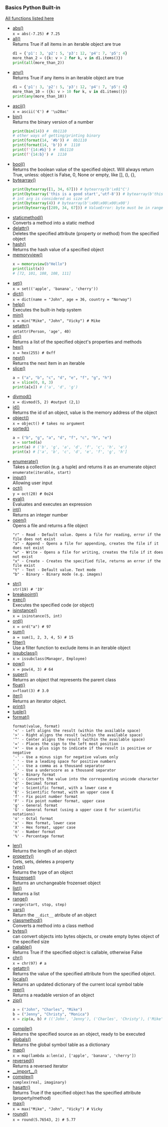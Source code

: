 ### Basics Python Built-in
[All functions listed here](https://docs.python.org/3/library/functions.html)
 - [abs()](https://docs.python.org/3/library/functions.html#abs) <br/>
   `x = abs(-7.25) # 7.25`
 - [all()](https://docs.python.org/3/library/functions.html#all) <br/>
   Returns True if all items in an iterable object are true
   ```python
   d1 = {'p1': 3, 'p2': 5, 'p3': 12, 'p4': 7, 'p5': 4}
   more_than_2 = ({k: v > 2 for k, v in d1.items()})
   print(all(more_than_2))
   ```
 - [any()](https://docs.python.org/3/library/functions.html#any) <br/>
   Returns True if any items in an iterable object are true
   ```python
   d1 = {'p1': 3, 'p2': 5, 'p3': 12, 'p4': 7, 'p5': 4}
   more_than_10 = ({k: v > 10 for k, v in d1.items()})
   print(any(more_than_10))
   ```
 - [ascii()](https://docs.python.org/3/library/functions.html#ascii) <br/>
   `x = ascii('€') # '\u20ac'`
 - [bin()](https://docs.python.org/3/library/functions.html#bin) <br/>
   Returns the binary version of a number
   ```python
   print(bin(14)) #  0b1110
   # other ways of getting/printing binary
   print(format(14, '#b')) #  0b1110
   print(format(14, 'b')) #  1110
   print(f'{14:#b}') #  0b1110
   print(f'{14:b}') #  1110
   ```
 - [bool()](https://docs.python.org/3/library/functions.html#bool) <br/>
   Returns the boolean value of the specified object. Will always return True, unless: object is False, 0, None or empty, like [], (), {}, 
 - [bytearray()](https://docs.python.org/3/library/functions.html#bytearray) <br/>
   ```python
   print(bytearray([1, 34, 67])) # bytearray(b'\x01"C') 
   print(bytearray('this is a good start','utf-8')) # bytearray(b'this is a good start')
   # int arg is considered as size of
   print(bytearray(4)) # bytearray(b'\x00\x00\x00\x00')
   print(bytearray([289, 34, 67])) # ValueError: byte must be in range(0, 256)
    ```
 - [staticmethod()](https://docs.python.org/3/library/functions.html#staticmethod) <br/>
   Converts a method into a static method
 - [delattr()](https://docs.python.org/3/library/functions.html#delattr) <br/>
   Deletes the specified attribute (property or method) from the specified object
 - [hash()](https://docs.python.org/3/library/functions.html#hash) <br/>
   Returns the hash value of a specified object
 - [memoryview()](https://docs.python.org/3/library/functions.html#memoryview) <br/>
   ```python
   x = memoryview(b"Hello")
   print(list(x))
   # [72, 101, 108, 108, 111]
   ```
 - [set()](https://docs.python.org/3/library/functions.html#set) <br/>
   `x = set(('apple', 'banana', 'cherry'))`
 - [dict()](https://docs.python.org/3/library/functions.html#dict) <br/>
   `x = dict(name = "John", age = 36, country = "Norway")`
 - [help()](https://docs.python.org/3/library/functions.html#help) <br/>
   Executes the built-in help system
 - [min()](https://docs.python.org/3/library/functions.html#min) <br/>
   `x = min("Mike", "John", "Vicky") # Mike`
 - [setattr()](https://docs.python.org/3/library/functions.html#setattr) <br/>
   `setattr(Person, 'age', 40)`
 - [dir()](https://docs.python.org/3/library/functions.html#dir) <br/>
   Returns a list of the specified object's properties and methods
 - [hex()](https://docs.python.org/3/library/functions.html#hex) <br/>
   `x = hex(255) # 0xff`
 - [next()](https://docs.python.org/3/library/functions.html#next) <br/>
   Returns the next item in an iterable
 - [slice()](https://docs.python.org/3/library/functions.html#slice) <br/>
   ```python
   a = ("a", "b", "c", "d", "e", "f", "g", "h")
   x = slice(0, 8, 3)
   print(a[x]) # ('a', 'd', 'g')
   ```
 - [divmod()](https://docs.python.org/3/library/functions.html#divmod) <br/>
   `x = divmod(5, 2) #output (2,1)`
 - [id()](https://docs.python.org/3/library/functions.html#id) <br/>
   Returns the id of an object, value is the memory address of the object
 - [object()](https://docs.python.org/3/library/functions.html#object) <br/>
   `x = object() # takes no argument`
 - [sorted()](https://docs.python.org/3/library/functions.html#sorted) <br/>
    ```python
    a = ("b", "g", "a", "d", "f", "c", "h", "e")
    x = sorted(a)
    print(a) # ('b', 'g', 'a', 'd', 'f', 'c', 'h', 'e')
    print(x) # ['a', 'b', 'c', 'd', 'e', 'f', 'g', 'h']
   ```
 - [enumerate()](https://docs.python.org/3/library/functions.html#enumerate) <br/>
   Takes a collection (e.g. a tuple) and returns it as an enumerate object `enumerate(iterable, start)`
 - [input()](https://docs.python.org/3/library/functions.html#input) <br/>
   Allowing user input
 - [oct()](https://docs.python.org/3/library/functions.html#oct) <br/>
   `y = oct(20) # 0o24`
 - [eval()](https://docs.python.org/3/library/functions.html#eval) <br/>
   Evaluates and executes an expression
 - [int()](https://docs.python.org/3/library/functions.html#int) <br/>
   Returns an integer number
 - [open()](https://docs.python.org/3/library/functions.html#open) <br/>
   Opens a file and returns a file object
   ```
   "r" - Read - Default value. Opens a file for reading, error if the file does not exist
   "a" - Append - Opens a file for appending, creates the file if it does not exist
   "w" - Write - Opens a file for writing, creates the file if it does not exist
   "x" - Create - Creates the specified file, returns an error if the file exist
   "t" - Text - Default value. Text mode
   "b" - Binary - Binary mode (e.g. images)
   ```
 - [str()](https://docs.python.org/3/library/functions.html#str) <br/>
   `str(19) # '19' `
 - [breakpoint()](https://docs.python.org/3/library/functions.html#breakpoint) <br/>
 - [exec()](https://docs.python.org/3/library/functions.html#exec) <br/>
   Executes the specified code (or object)
 - [isinstance()](https://docs.python.org/3/library/functions.html#isinstance) <br/>
   `x = isinstance(5, int)`
 - [ord()](https://docs.python.org/3/library/functions.html#ord) <br/>
   `x = ord("a") # 97`
 - [sum()](https://docs.python.org/3/library/functions.html#sum) <br/>
   `a = sum(1, 2, 3, 4, 5) # 15`
 - [filter()](https://docs.python.org/3/library/functions.html#filter) <br/>
   Use a filter function to exclude items in an iterable object
 - [issubclass()](https://docs.python.org/3/library/functions.html#issubclass) <br/>
   `x = issubclass(Manager, Employee)`
 - [pow()](https://docs.python.org/3/library/functions.html#pow) <br/>
   `x = pow(4, 3) # 64`
 - [super()](https://docs.python.org/3/library/functions.html#super) <br/>
   Returns an object that represents the parent class
 - [float()](https://docs.python.org/3/library/functions.html#float) <br/>
   `x=float(3) # 3.0`
 - [iter()](https://docs.python.org/3/library/functions.html#iter) <br/>
   Returns an iterator object.
 - [print()](https://docs.python.org/3/library/functions.html#print) <br/>
 - [tuple()](https://docs.python.org/3/library/functions.html#tuple) <br/>
 - [format()](https://docs.python.org/3/library/functions.html#format) <br/>
     ```
     format(value, format)
    '<' - Left aligns the result (within the available space)
    '>' - Right aligns the result (within the available space)
    '^' - Center aligns the result (within the available space)
    '=' - Places the sign to the left most position
    '+' - Use a plus sign to indicate if the result is positive or negative
    '-' - Use a minus sign for negative values only
    ' ' - Use a leading space for positive numbers
    ',' - Use a comma as a thousand separator
    '_' - Use a underscore as a thousand separator
    'b' - Binary format
    'c' - Converts the value into the corresponding unicode character
    'd' - Decimal format
    'e' - Scientific format, with a lower case e
    'E' - Scientific format, with an upper case E
    'f' - Fix point number format
    'F' - Fix point number format, upper case
    'g' - General format
    'G' - General format (using a upper case E for scientific notations)
    'o' - Octal format
    'x' - Hex format, lower case
    'X' - Hex format, upper case
    'n' - Number format
    '%' - Percentage format
     ```
 - [len()](https://docs.python.org/3/library/functions.html#len) <br/>
   Returns the length of an object
 - [property()](https://docs.python.org/3/library/functions.html#property) <br/>
   Gets, sets, deletes a property
 - [type()](https://docs.python.org/3/library/functions.html#type) <br/>
   Returns the type of an object
 - [frozenset()](https://docs.python.org/3/library/functions.html#frozenset) <br/>
   Returns an unchangeable frozenset object
 - [list()](https://docs.python.org/3/library/functions.html#list) <br/>
   Returns a list
 - [range()](https://docs.python.org/3/library/functions.html#range) <br/>
   `range(start, stop, step)`
 - [vars()](https://docs.python.org/3/library/functions.html#vars) <br/>
   Return the `__dict__` atribute of an object
 - [classmethod()](https://docs.python.org/3/library/functions.html#classmethod) <br/>
   Converts a method into a class method
 - [bytes()](https://docs.python.org/3/library/functions.html#bytes) <br/>
   can convert objects into bytes objects, or create empty bytes object of the specified size
 - [callable()](https://docs.python.org/3/library/functions.html#callable) <br/>
   Returns True if the specified object is callable, otherwise False
 - [chr()](https://docs.python.org/3/library/functions.html#chr) <br/>
   `x = chr(97) # a`
 - [getattr()](https://docs.python.org/3/library/functions.html#getattr) <br/>
   Returns the value of the specified attribute from the specified object.
 - [locals()](https://docs.python.org/3/library/functions.html#locals) <br/>
   Returns an updated dictionary of the current local symbol table
 - [repr()](https://docs.python.org/3/library/functions.html#repr) <br/>
   Returns a readable version of an object
 - [zip()](https://docs.python.org/3/library/functions.html#zip) <br/>
   ```python
   a = ("John", "Charles", "Mike")
   b = ("Jenny", "Christy", "Monica")
   x = zip(a, b) # (('John', 'Jenny'), ('Charles', 'Christy'), ('Mike', 'Monica'))
   ```
 - [compile()](https://docs.python.org/3/library/functions.html#compile) <br/>
   Returns the specified source as an object, ready to be executed
 - [globals()](https://docs.python.org/3/library/functions.html#globals) <br/>
   Returns the global symbol table as a dictionary
 - [map()](https://docs.python.org/3/library/functions.html#map) <br/>
   `x = map(lambda a:len(a), ['apple', 'banana', 'cherry'])`
 - [reversed()](https://docs.python.org/3/library/functions.html#reversed) <br/>
   Returns a reversed iterator
 - [\_\_import\_\_()](https://docs.python.org/3/library/functions.html#__import__) <br/>
 - [complex()](https://docs.python.org/3/library/functions.html#complex) <br/>
   `complex(real, imaginary)`
 - [hasattr()](https://docs.python.org/3/library/functions.html#hasattr) <br/>
   Returns True if the specified object has the specified attribute (property/method)
 - [max()](https://docs.python.org/3/library/functions.html#max) <br/>
   `x = max("Mike", "John", "Vicky") # Vicky`
 - [round()](https://docs.python.org/3/library/functions.html#round) <br/>
   `x = round(5.76543, 2) # 5.77`